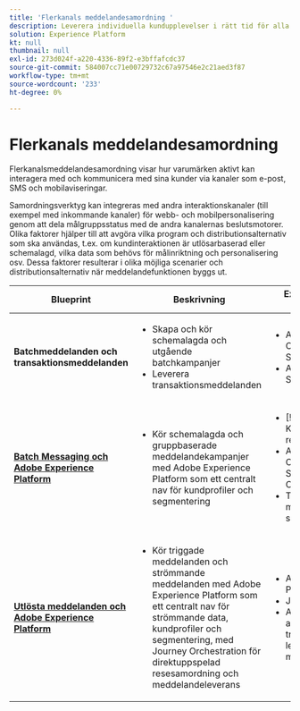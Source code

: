 ```yaml
---
title: 'Flerkanals meddelandesamordning '
description: Leverera individuella kundupplevelser i rätt tid för alla skärmar.
solution: Experience Platform
kt: null
thumbnail: null
exl-id: 273d024f-a220-4336-89f2-e3bffafcdc37
source-git-commit: 584007cc71e00729732c67a97546e2c21aed3f87
workflow-type: tm+mt
source-wordcount: '233'
ht-degree: 0%

---
```


# Flerkanals meddelandesamordning

Flerkanalsmeddelandesamordning visar hur varumärken aktivt kan interagera med och kommunicera med sina kunder via kanaler som e-post, SMS och mobilaviseringar.

Samordningsverktyg kan integreras med andra interaktionskanaler (till exempel med inkommande kanaler) för webb- och mobilpersonalisering genom att dela målgruppsstatus med de andra kanalernas beslutsmotorer. Olika faktorer hjälper till att avgöra vilka program och distributionsalternativ som ska användas, t.ex. om kundinteraktionen är utlösarbaserad eller schemalagd, vilka data som behövs för målinriktning och personalisering osv. Dessa faktorer resulterar i olika möjliga scenarier och distributionsalternativ när meddelandefunktionen byggs ut.


| Blueprint | Beskrivning | Experience Cloud-program |
|---|---|---|
| **Batchmeddelanden och transaktionsmeddelanden** | <ul><li>Skapa och kör schemalagda och utgående batchkampanjer</li><li>Leverera transaktionsmeddelanden</li></ul> | <ul><li>Adobe Campaign Classic och Managed Services</li><li>Adobe Campaign Standard</li></ul> |
| **[Batch Messaging och Adobe Experience Platform](batch-messaging.md)** | <ul><li>Kör schemalagda och gruppbaserade meddelandekampanjer med Adobe Experience Platform som ett centralt nav för kundprofiler och segmentering</li></ul> | <ul><li>[!UICONTROL Kunddataplattform i realtid]</li><li>Adobe Campaign Classic, Managed Services eller Campaign Standard</li><li>Tredjeparts meddelandeleverantör som stöds</li></ul> |
| **[Utlösta meddelanden och Adobe Experience Platform](triggered-messaging.md)** | <ul><li>Kör triggade meddelanden och strömmande meddelanden med Adobe Experience Platform som ett centralt nav för strömmande data, kundprofiler och segmentering, med Journey Orchestration för direktuppspelad resesamordning och meddelandeleverans</li></ul> | <ul><li>Adobe Experience Platform</li><li>Journey Orchestration</li><li>Adobe Campaign eller andra program från tredje part för leverans av meddelanden</li></ul> |
